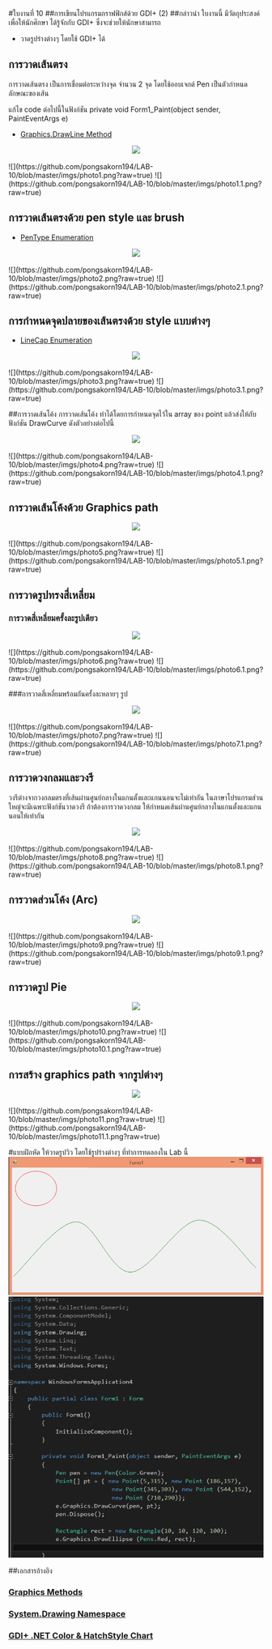 #ใบงานที่ 10
##การเขียนโปรแกรมกราฟฟิกส์ด้วย GDI+ (2)
##กล่าวนำ
ใบงานนี้ มีวัตถุประสงค์ เพื่อให้นักศึกษา ได้รู้จักกับ GDI+ ซึ่งจะช่วยให้นักษาสามารถ
* วาดรูปร่างต่างๆ โดยใช้ GDI+ ได้


## การวาดเส้นตรง
การวาดเส้นตรง เป็นการเชื่อมต่อระหว่างจุด จำนวน 2 จุด  โดยใช้ออบเจกต์ Pen เป็นตัวกำหนดลักษณะของเส้น 

แก้ไข code ต่อไปนี้ในฟังก์ชัน private void Form1_Paint(object sender, PaintEventArgs e)
* [Graphics.DrawLine Method](https://msdn.microsoft.com/en-us/library/system.drawing.graphics.drawline(v=vs.110).aspx)

<p align="center">
<img src= "https://github.com/Desktop-Programming-Lab-2559/LAB-10/blob/master/imgs/lab10-1.png">
</p>
![](https://github.com/pongsakorn194/LAB-10/blob/master/imgs/photo1.png?raw=true)
![](https://github.com/pongsakorn194/LAB-10/blob/master/imgs/photo1.1.png?raw=true)

## การวาดเส้นตรงด้วย pen style และ brush
* [PenType Enumeration](https://msdn.microsoft.com/en-us/library/system.drawing.drawing2d.pentype(v=vs.110).aspx)
 <p align="center">
<img src= "https://github.com/Desktop-Programming-Lab-2559/LAB-10/blob/master/imgs/lab10-2.png">
</p>
![](https://github.com/pongsakorn194/LAB-10/blob/master/imgs/photo2.png?raw=true)
![](https://github.com/pongsakorn194/LAB-10/blob/master/imgs/photo2.1.png?raw=true)


## การกำหนดจุดปลายของเส้นตรงด้วย style แบบต่างๆ

* [LineCap Enumeration](https://msdn.microsoft.com/en-us/library/system.drawing.drawing2d.linecap(v=vs.110).aspx)
<p align="center">
<img src= "https://github.com/Desktop-Programming-Lab-2559/LAB-10/blob/master/imgs/lab10-3.png">
</p>
![](https://github.com/pongsakorn194/LAB-10/blob/master/imgs/photo3.png?raw=true)
![](https://github.com/pongsakorn194/LAB-10/blob/master/imgs/photo3.1.png?raw=true)


##การวาดเส้นโค้ง
การวาดเส้นโค้ง ทำได้โดยการกำหนดจุดไว้ใน array ของ point แล้วส่งให้กับฟังก์ชัน DrawCurve ดังตัวอย่างต่อไปนี้
<p align="center">
<img src= "https://github.com/Desktop-Programming-Lab-2559/LAB-10/blob/master/imgs/lab10-4.png">
</p>
![](https://github.com/pongsakorn194/LAB-10/blob/master/imgs/photo4.png?raw=true)
![](https://github.com/pongsakorn194/LAB-10/blob/master/imgs/photo4.1.png?raw=true)

## การวาดเส้นโค้งด้วย Graphics path
 <p align="center">
<img src= "https://github.com/Desktop-Programming-Lab-2559/LAB-10/blob/master/imgs/lab10-5.png">
</p> 
![](https://github.com/pongsakorn194/LAB-10/blob/master/imgs/photo5.png?raw=true)
![](https://github.com/pongsakorn194/LAB-10/blob/master/imgs/photo5.1.png?raw=true)


## การวาดรูปทรงสี่เหลี่ยม
### การวาดสี่เหลี่ยมครั้งละรูปเดียว
  <p align="center">
<img src= "https://github.com/Desktop-Programming-Lab-2559/LAB-10/blob/master/imgs/lab10-6.png">
</p> 
![](https://github.com/pongsakorn194/LAB-10/blob/master/imgs/photo6.png?raw=true)
![](https://github.com/pongsakorn194/LAB-10/blob/master/imgs/photo6.1.png?raw=true)

###การวาดสี่เหลี่ยมพร้อมกันครั้งละหลายๆ รูป
  <p align="center">
<img src= "https://github.com/Desktop-Programming-Lab-2559/LAB-10/blob/master/imgs/lab10-7.png">
</p> 
![](https://github.com/pongsakorn194/LAB-10/blob/master/imgs/photo7.png?raw=true)
![](https://github.com/pongsakorn194/LAB-10/blob/master/imgs/photo7.1.png?raw=true)


## การวาดวงกลมและวงรี
วงรีต่างจากวงกลมตรงที่เส้นผ่านศูนย์กลางในแกนตั้งและแกนนอนจะไม่เท่ากัน ในภาษาโปรแกรมส่วนใหญ่จะมีเฉพาะฟังก์ชันวาดวงรี ถ้าต้องการวาดวงกลม ให้กำหนดเส้นผ่านศูนย์กลางในแกนตั้งและแกนนอนให้เท่ากัน
   <p align="center">
<img src= "https://github.com/Desktop-Programming-Lab-2559/LAB-10/blob/master/imgs/lab10-8.png">
</p> 
![](https://github.com/pongsakorn194/LAB-10/blob/master/imgs/photo8.png?raw=true)
![](https://github.com/pongsakorn194/LAB-10/blob/master/imgs/photo8.1.png?raw=true)

## การวาดส่วนโค้ง (Arc)
   <p align="center">
<img src= "https://github.com/Desktop-Programming-Lab-2559/LAB-10/blob/master/imgs/lab10-9.png">
</p> 
![](https://github.com/pongsakorn194/LAB-10/blob/master/imgs/photo9.png?raw=true)
![](https://github.com/pongsakorn194/LAB-10/blob/master/imgs/photo9.1.png?raw=true)

## การวาดรูป Pie
  <p align="center">
<img src= "https://github.com/Desktop-Programming-Lab-2559/LAB-10/blob/master/imgs/lab10-10.png">
</p>  
![](https://github.com/pongsakorn194/LAB-10/blob/master/imgs/photo10.png?raw=true)
![](https://github.com/pongsakorn194/LAB-10/blob/master/imgs/photo10.1.png?raw=true)


## การสร้าง graphics path จากรูปต่างๆ 
  <p align="center">
<img src= "https://github.com/Desktop-Programming-Lab-2559/LAB-10/blob/master/imgs/lab10-11.png">
</p>  
![](https://github.com/pongsakorn194/LAB-10/blob/master/imgs/photo11.png?raw=true)
![](https://github.com/pongsakorn194/LAB-10/blob/master/imgs/photo11.1.png?raw=true)


#แบบฝึกหัด
ให้วาดรูปวิว โดยใช้รูปร่างต่างๆ ที่ทำการทดลองใน Lab นี้
![](https://github.com/pongsakorn194/LAB-10/blob/master/imgs/photo12.png?raw=true)
![](https://github.com/pongsakorn194/LAB-10/blob/master/imgs/photo12.1.png?raw=true)

##เอกสารอ้างอิง
### [Graphics Methods](https://msdn.microsoft.com/en-us/library/system.drawing.graphics_methods(v=vs.110).aspx)
### [System.Drawing Namespace](https://msdn.microsoft.com/en-us/library/system.drawing(v=vs.110).aspx)
### [GDI+ .NET Color & HatchStyle Chart](https://drewnoakes.com/snippets/GdiColorChart/)

